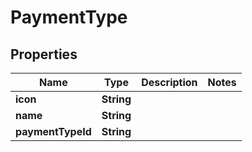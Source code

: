 

# PaymentType


## Properties

| Name | Type | Description | Notes |
|------------ | ------------- | ------------- | -------------|
|**icon** | **String** |  |  |
|**name** | **String** |  |  |
|**paymentTypeId** | **String** |  |  |



